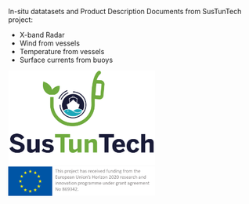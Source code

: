In-situ datatasets and Product Description Documents from SusTunTech project:
- X-band Radar
- Wind from vessels
- Temperature from vessels
- Surface currents from buoys

<img src="Logo_SusTunTech.png" alt="150" width="300"/>

<img src="Sustuntech_funding.png" alt="150" width="300"/>

